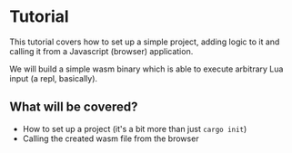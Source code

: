 # Tutorial

This tutorial covers how to set up a simple project, adding logic to it and calling it from a Javascript (browser) application.

We will build a simple wasm binary which is able to execute arbitrary Lua input (a repl, basically).

## What will be covered?
- How to set up a project (it's a bit more than just `cargo init`)
- Calling the created wasm file from the browser
